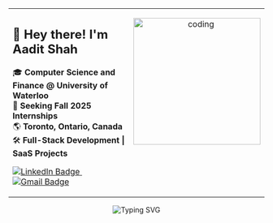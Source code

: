 <table>
<tr>
<td valign="top" width="60%">

<h2>👋 Hey there! I'm Aadit Shah</h2>

<p>
🎓 <b>Computer Science and Finance @ University of Waterloo</b> <br/>
🚀 <b>Seeking Fall 2025 Internships</b> <br/>
🌎 <b>Toronto, Ontario, Canada</b> <br/>
🛠️ <b>Full-Stack Development | SaaS Projects</b>
</p>

<p>
<a href="https://www.linkedin.com/in/aaditshahh/">
  <img src="https://img.shields.io/badge/Connect-LinkedIn-0A66C2?style=for-the-badge&logo=linkedin&logoColor=white" alt="LinkedIn Badge"/>
</a>
&nbsp;
<a href="mailto:aadit12590@gmail.com">
  <img src="https://img.shields.io/badge/Email-Me-D14836?style=for-the-badge&logo=gmail&logoColor=white" alt="Gmail Badge"/>
</a>
</p>

</td>

<td valign="top" width="40%">
  
<p align="center">
  <img src="https://raw.githubusercontent.com/abhisheknaiidu/abhisheknaiidu/master/code.gif" alt="coding" width="250"/>
</p>

</td>
</tr>
</table>

<p align="center">
  <img src="https://readme-typing-svg.demolab.com?font=Fira+Code&weight=600&size=22&pause=1000&repeat=true&center=true&vCenter=true&width=400&lines=Software+Developer;Aspiring+Entrepreneur" alt="Typing SVG" />
</p>
